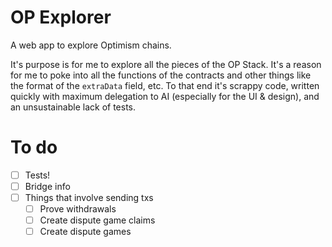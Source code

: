 # OP Explorer

 A web app to explore Optimism chains.

It's purpose is for me to explore all the pieces of the OP Stack. It's a reason for me to poke into all the functions of the contracts and other things like the format of the `extraData` field, etc. To that end it's scrappy code, written quickly with maximum delegation to AI (especially for the UI & design), and an unsustainable lack of tests. 

 # To do

- [ ] Tests!
- [ ] Bridge info
- [ ] Things that involve sending txs
   - [ ] Prove withdrawals
   - [ ] Create dispute game claims
   - [ ] Create dispute games
